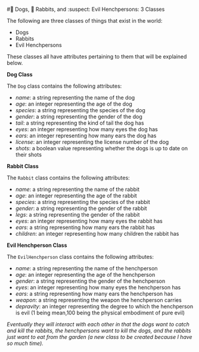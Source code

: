 #:dog: Dogs, :rabbit: Rabbits, and :suspect: Evil Henchpersons: 3 Classes

The following are three classes of things that exist in the world:

* Dogs  
* Rabbits  
* Evil Henchpersons

These classes all have attributes pertaining to them that will be explained below.

**Dog Class**

The `Dog` class contains the following attributes:

* _name_: a string representing the name of the dog
* _age_: an integer representing the age of the dog
* _species_: a string representing the species of the dog
* _gender_: a string representing the gender of the dog
* _tail_: a string representing the kind of tail the dog has
* _eyes_: an integer representing how many eyes the dog has
* _ears_: an integer representing how many ears the dog has
* _license_: an integer representing the license number of the dog
* _shots_: a boolean value representing whether the dogs is up to date on their shots

**Rabbit Class**

The `Rabbit` class contains the following attributes:

* _name_: a string representing the name of the rabbit
* _age_: an integer representing the age of the rabbit
* _species_: a string representing the species of the rabbit
* _gender_: a string representing the gender of the rabbit
* _legs_: a string representing the gender of the rabbit
* _eyes_: an integer representing how many eyes the rabbit has
* _ears_: a string representing how many ears the rabbit has
* _children_: an integer representing how many children the rabbit has

**Evil Henchperson Class**

The `EvilHenchperson` class contains the following attributes:

* _name_: a string representing the name of the henchperson
* _age_: an integer representing the age of the henchperson
* _gender_: a string representing the gender of the henchperson
* _eyes_: an integer representing how many eyes the henchperson has
* _ears_: a string representing how many ears the henchperson has
* _weapon_: a string representing the weapon the henchperson carries
* _depravity_: an integer representing the degree to which the henchperson is evil (1 being mean,100 being the physical embodiment of pure evil)


*Eventually they will interact with each other in that the dogs want to catch and kill the rabbits, the henchpersons want to kill the dogs, and the rabbits just want to eat from the garden (a new class to be created because I have so much time).*
